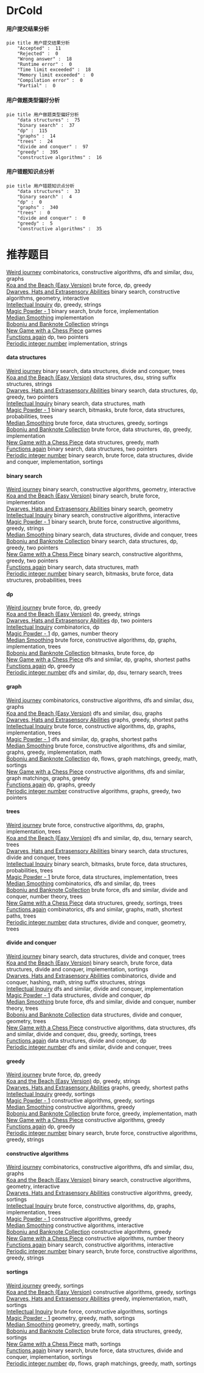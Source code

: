 # DrCold
<!-- tabs:start -->
#### **用户提交结果分析**

```mermaid
pie title 用户提交结果分析
    "Accepted" :  11
    "Rejected" :  0
    "Wrong answer" :  18
    "Runtime error" :  0
    "Time limit exceeded" :  18
    "Memory limit exceeded" :  0
    "Compilation error" :  0
    "Partial" :  0
```
#### **用户做题类型偏好分析**

```mermaid
pie title 用户做题类型偏好分析
    "data structures" :  75
    "binary search" :  37
    "dp" :  115
    "graphs" :  14
    "trees" :  24
    "divide and conquer" :  97
    "greedy" :  395
    "constructive algorithms" :  16
```
#### **用户错题知识点分析**

```mermaid
pie title 用户错题知识点分析
    "data structures" :  33
    "binary search" :  4
    "dp" :  0
    "graphs" :  340
    "trees" :  0
    "divide and conquer" :  0
    "greedy" :  5
    "constructive algorithms" :  35
```
<!-- tabs:end -->
# 推荐题目
[Weird journey](https://codeforces.com/contest/789/problem/D)		combinatorics,
                        constructive algorithms,
                        dfs and similar,
                        dsu,
                        graphs		  
[Koa and the Beach (Easy Version)](http://codeforces.com/problemset/problem/1384/B1)		brute force,
                        dp,
                        greedy		  
[Dwarves, Hats and Extrasensory Abilities](https://codeforces.com/contest/1064/problem/E)		binary search,
                        constructive algorithms,
                        geometry,
                        interactive		  
[Intellectual Inquiry](http://codeforces.com/problemset/problem/645/E)		dp,
                        greedy,
                        strings		  
[Magic Powder - 1](http://codeforces.com/problemset/problem/670/D1)		binary search,
                        brute force,
                        implementation		  
[Median Smoothing](https://codeforces.com/contest/591/problem/C)		implementation		  
[Boboniu and Banknote Collection](http://codeforces.com/problemset/problem/1394/E)		strings		  
[New Game with a Chess Piece](http://codeforces.com/problemset/problem/36/D)		games		  
[Functions again](https://codeforces.com/contest/789/problem/C)		dp,
                        two pointers		  
[Periodic integer number](http://codeforces.com/problemset/problem/1219/C)		implementation,
                        strings		  
<!-- tabs:start -->
#### **data structures**
[Weird journey](http://codeforces.com/problemset/problem/150/E)		binary search,
                        data structures,
                        divide and conquer,
                        trees		  
[Koa and the Beach (Easy Version)](http://codeforces.com/problemset/problem/452/E)		data structures,
                        dsu,
                        string suffix structures,
                        strings		  
[Dwarves, Hats and Extrasensory Abilities](http://codeforces.com/problemset/problem/1492/C)		binary search,
                        data structures,
                        dp,
                        greedy,
                        two pointers		  
[Intellectual Inquiry](http://codeforces.com/problemset/problem/1490/G)		binary search,
                        data structures,
                        math		  
[Magic Powder - 1](http://codeforces.com/problemset/problem/1479/D)		binary search,
                        bitmasks,
                        brute force,
                        data structures,
                        probabilities,
                        trees		  
[Median Smoothing](http://codeforces.com/problemset/problem/1497/A)		brute force,
                        data structures,
                        greedy,
                        sortings		  
[Boboniu and Banknote Collection](http://codeforces.com/problemset/problem/1491/C)		brute force,
                        data structures,
                        dp,
                        greedy,
                        implementation		  
[New Game with a Chess Piece](http://codeforces.com/problemset/problem/1492/B)		data structures,
                        greedy,
                        math		  
[Functions again](http://codeforces.com/problemset/problem/1436/E)		binary search,
                        data structures,
                        two pointers		  
[Periodic integer number](http://codeforces.com/problemset/problem/1461/D)		binary search,
                        brute force,
                        data structures,
                        divide and conquer,
                        implementation,
                        sortings		  
#### **binary search**
[Weird journey](https://codeforces.com/contest/1064/problem/E)		binary search,
                        constructive algorithms,
                        geometry,
                        interactive		  
[Koa and the Beach (Easy Version)](http://codeforces.com/problemset/problem/670/D1)		binary search,
                        brute force,
                        implementation		  
[Dwarves, Hats and Extrasensory Abilities](http://codeforces.com/problemset/problem/645/G)		binary search,
                        geometry		  
[Intellectual Inquiry](http://codeforces.com/problemset/problem/1103/B)		binary search,
                        constructive algorithms,
                        interactive		  
[Magic Powder - 1](http://codeforces.com/problemset/problem/1493/C)		binary search,
                        brute force,
                        constructive algorithms,
                        greedy,
                        strings		  
[Median Smoothing](http://codeforces.com/problemset/problem/150/E)		binary search,
                        data structures,
                        divide and conquer,
                        trees		  
[Boboniu and Banknote Collection](http://codeforces.com/problemset/problem/1492/C)		binary search,
                        data structures,
                        dp,
                        greedy,
                        two pointers		  
[New Game with a Chess Piece](http://codeforces.com/problemset/problem/1463/D)		binary search,
                        constructive algorithms,
                        greedy,
                        two pointers		  
[Functions again](http://codeforces.com/problemset/problem/1490/G)		binary search,
                        data structures,
                        math		  
[Periodic integer number](http://codeforces.com/problemset/problem/1479/D)		binary search,
                        bitmasks,
                        brute force,
                        data structures,
                        probabilities,
                        trees		  
#### **dp**
[Weird journey](http://codeforces.com/problemset/problem/1384/B1)		brute force,
                        dp,
                        greedy		  
[Koa and the Beach (Easy Version)](http://codeforces.com/problemset/problem/645/E)		dp,
                        greedy,
                        strings		  
[Dwarves, Hats and Extrasensory Abilities](https://codeforces.com/contest/789/problem/C)		dp,
                        two pointers		  
[Intellectual Inquiry](http://codeforces.com/problemset/problem/128/C)		combinatorics,
                        dp		  
[Magic Powder - 1](http://codeforces.com/problemset/problem/78/C)		dp,
                        games,
                        number theory		  
[Median Smoothing](https://codeforces.com/contest/1240/problem/C)		brute force,
                        constructive algorithms,
                        dp,
                        graphs,
                        implementation,
                        trees		  
[Boboniu and Banknote Collection](http://codeforces.com/problemset/problem/1342/F)		bitmasks,
                        brute force,
                        dp		  
[New Game with a Chess Piece](http://codeforces.com/problemset/problem/1340/C)		dfs and similar,
                        dp,
                        graphs,
                        shortest paths		  
[Functions again](http://codeforces.com/problemset/problem/364/B)		dp,
                        greedy		  
[Periodic integer number](http://codeforces.com/problemset/problem/455/C)		dfs and similar,
                        dp,
                        dsu,
                        ternary search,
                        trees		  
#### **graph**
[Weird journey](https://codeforces.com/contest/789/problem/D)		combinatorics,
                        constructive algorithms,
                        dfs and similar,
                        dsu,
                        graphs		  
[Koa and the Beach (Easy Version)](https://codeforces.com/contest/791/problem/B)		dfs and similar,
                        dsu,
                        graphs		  
[Dwarves, Hats and Extrasensory Abilities](http://codeforces.com/problemset/problem/449/B)		graphs,
                        greedy,
                        shortest paths		  
[Intellectual Inquiry](https://codeforces.com/contest/1240/problem/C)		brute force,
                        constructive algorithms,
                        dp,
                        graphs,
                        implementation,
                        trees		  
[Magic Powder - 1](http://codeforces.com/problemset/problem/1340/C)		dfs and similar,
                        dp,
                        graphs,
                        shortest paths		  
[Median Smoothing](http://codeforces.com/problemset/problem/1487/C)		brute force,
                        constructive algorithms,
                        dfs and similar,
                        graphs,
                        greedy,
                        implementation,
                        math		  
[Boboniu and Banknote Collection](http://codeforces.com/problemset/problem/1437/C)		dp,
                        flows,
                        graph matchings,
                        greedy,
                        math,
                        sortings		  
[New Game with a Chess Piece](http://codeforces.com/problemset/problem/1470/D)		constructive algorithms,
                        dfs and similar,
                        graph matchings,
                        graphs,
                        greedy		  
[Functions again](http://codeforces.com/problemset/problem/1476/C)		dp,
                        graphs,
                        greedy		  
[Periodic integer number](http://codeforces.com/problemset/problem/1304/D)		constructive algorithms,
                        graphs,
                        greedy,
                        two pointers		  
#### **trees**
[Weird journey](https://codeforces.com/contest/1240/problem/C)		brute force,
                        constructive algorithms,
                        dp,
                        graphs,
                        implementation,
                        trees		  
[Koa and the Beach (Easy Version)](http://codeforces.com/problemset/problem/455/C)		dfs and similar,
                        dp,
                        dsu,
                        ternary search,
                        trees		  
[Dwarves, Hats and Extrasensory Abilities](http://codeforces.com/problemset/problem/150/E)		binary search,
                        data structures,
                        divide and conquer,
                        trees		  
[Intellectual Inquiry](http://codeforces.com/problemset/problem/1479/D)		binary search,
                        bitmasks,
                        brute force,
                        data structures,
                        probabilities,
                        trees		  
[Magic Powder - 1](http://codeforces.com/problemset/problem/1511/C)		brute force,
                        data structures,
                        implementation,
                        trees		  
[Median Smoothing](http://codeforces.com/problemset/problem/1499/F)		combinatorics,
                        dfs and similar,
                        dp,
                        trees		  
[Boboniu and Banknote Collection](http://codeforces.com/problemset/problem/1491/E)		brute force,
                        dfs and similar,
                        divide and conquer,
                        number theory,
                        trees		  
[New Game with a Chess Piece](http://codeforces.com/problemset/problem/1466/D)		data structures,
                        greedy,
                        sortings,
                        trees		  
[Functions again](http://codeforces.com/problemset/problem/1495/D)		combinatorics,
                        dfs and similar,
                        graphs,
                        math,
                        shortest paths,
                        trees		  
[Periodic integer number](http://codeforces.com/problemset/problem/1303/G)		data structures,
                        divide and conquer,
                        geometry,
                        trees		  
#### **divide and conquer**
[Weird journey](http://codeforces.com/problemset/problem/150/E)		binary search,
                        data structures,
                        divide and conquer,
                        trees		  
[Koa and the Beach (Easy Version)](http://codeforces.com/problemset/problem/1461/D)		binary search,
                        brute force,
                        data structures,
                        divide and conquer,
                        implementation,
                        sortings		  
[Dwarves, Hats and Extrasensory Abilities](http://codeforces.com/problemset/problem/1466/G)		combinatorics,
                        divide and conquer,
                        hashing,
                        math,
                        string suffix structures,
                        strings		  
[Intellectual Inquiry](http://codeforces.com/problemset/problem/1490/D)		dfs and similar,
                        divide and conquer,
                        implementation		  
[Magic Powder - 1](https://codeforces.com/contest/1483/problem/C)		data structures,
                        divide and conquer,
                        dp		  
[Median Smoothing](http://codeforces.com/problemset/problem/1491/E)		brute force,
                        dfs and similar,
                        divide and conquer,
                        number theory,
                        trees		  
[Boboniu and Banknote Collection](http://codeforces.com/problemset/problem/1303/G)		data structures,
                        divide and conquer,
                        geometry,
                        trees		  
[New Game with a Chess Piece](http://codeforces.com/problemset/problem/1494/D)		constructive algorithms,
                        data structures,
                        dfs and similar,
                        divide and conquer,
                        dsu,
                        greedy,
                        sortings,
                        trees		  
[Functions again](http://codeforces.com/problemset/problem/1482/E)		data structures,
                        divide and conquer,
                        dp		  
[Periodic integer number](http://codeforces.com/problemset/problem/566/C)		dfs and similar,
                        divide and conquer,
                        trees		  
#### **greedy**
[Weird journey](http://codeforces.com/problemset/problem/1384/B1)		brute force,
                        dp,
                        greedy		  
[Koa and the Beach (Easy Version)](http://codeforces.com/problemset/problem/645/E)		dp,
                        greedy,
                        strings		  
[Dwarves, Hats and Extrasensory Abilities](http://codeforces.com/problemset/problem/449/B)		graphs,
                        greedy,
                        shortest paths		  
[Intellectual Inquiry](http://codeforces.com/problemset/problem/651/B)		greedy,
                        sortings		  
[Magic Powder - 1](http://codeforces.com/problemset/problem/246/A)		constructive algorithms,
                        greedy,
                        sortings		  
[Median Smoothing](https://codeforces.com/contest/791/problem/C)		constructive algorithms,
                        greedy		  
[Boboniu and Banknote Collection](http://codeforces.com/problemset/problem/734/B)		brute force,
                        greedy,
                        implementation,
                        math		  
[New Game with a Chess Piece](https://codeforces.com/contest/790/problem/A)		constructive algorithms,
                        greedy		  
[Functions again](http://codeforces.com/problemset/problem/364/B)		dp,
                        greedy		  
[Periodic integer number](http://codeforces.com/problemset/problem/1493/C)		binary search,
                        brute force,
                        constructive algorithms,
                        greedy,
                        strings		  
#### **constructive algorithms**
[Weird journey](https://codeforces.com/contest/789/problem/D)		combinatorics,
                        constructive algorithms,
                        dfs and similar,
                        dsu,
                        graphs		  
[Koa and the Beach (Easy Version)](https://codeforces.com/contest/1064/problem/E)		binary search,
                        constructive algorithms,
                        geometry,
                        interactive		  
[Dwarves, Hats and Extrasensory Abilities](http://codeforces.com/problemset/problem/246/A)		constructive algorithms,
                        greedy,
                        sortings		  
[Intellectual Inquiry](https://codeforces.com/contest/1240/problem/C)		brute force,
                        constructive algorithms,
                        dp,
                        graphs,
                        implementation,
                        trees		  
[Magic Powder - 1](https://codeforces.com/contest/791/problem/C)		constructive algorithms,
                        greedy		  
[Median Smoothing](http://codeforces.com/problemset/problem/1336/D)		constructive algorithms,
                        interactive		  
[Boboniu and Banknote Collection](https://codeforces.com/contest/790/problem/A)		constructive algorithms,
                        greedy		  
[New Game with a Chess Piece](http://codeforces.com/problemset/problem/449/C)		constructive algorithms,
                        number theory		  
[Functions again](http://codeforces.com/problemset/problem/1103/B)		binary search,
                        constructive algorithms,
                        interactive		  
[Periodic integer number](http://codeforces.com/problemset/problem/1493/C)		binary search,
                        brute force,
                        constructive algorithms,
                        greedy,
                        strings		  
#### **sortings**
[Weird journey](http://codeforces.com/problemset/problem/651/B)		greedy,
                        sortings		  
[Koa and the Beach (Easy Version)](http://codeforces.com/problemset/problem/246/A)		constructive algorithms,
                        greedy,
                        sortings		  
[Dwarves, Hats and Extrasensory Abilities](http://codeforces.com/problemset/problem/1106/C)		greedy,
                        implementation,
                        math,
                        sortings		  
[Intellectual Inquiry](http://codeforces.com/problemset/problem/1375/D)		brute force,
                        constructive algorithms,
                        sortings		  
[Magic Powder - 1](https://codeforces.com/contest/1496/problem/C)		geometry,
                        greedy,
                        math,
                        sortings		  
[Median Smoothing](http://codeforces.com/problemset/problem/1495/A)		geometry,
                        greedy,
                        math,
                        sortings		  
[Boboniu and Banknote Collection](http://codeforces.com/problemset/problem/1497/A)		brute force,
                        data structures,
                        greedy,
                        sortings		  
[New Game with a Chess Piece](http://codeforces.com/problemset/problem/1427/A)		math,
                        sortings		  
[Functions again](http://codeforces.com/problemset/problem/1461/D)		binary search,
                        brute force,
                        data structures,
                        divide and conquer,
                        implementation,
                        sortings		  
[Periodic integer number](http://codeforces.com/problemset/problem/1437/C)		dp,
                        flows,
                        graph matchings,
                        greedy,
                        math,
                        sortings		  
<!-- tabs:end -->
